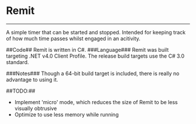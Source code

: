 Remit
=====
---
A simple timer that can be started and stopped. Intended for keeping track of how much time passes whilst
engaged in an acitivity.

##Code##
Remit is written in C#.
###Language###
Remit was built targeting .NET v4.0 Client Profile.
The release build targets use the C# 3.0 standard.

###Notes###
Though a 64-bit build target is included, there is really no advantage to using it.



##TODO:##
* Implement 'micro' mode, which reduces the size of Remit to be less visually obtrusive
* Optimize to use less memory while running
